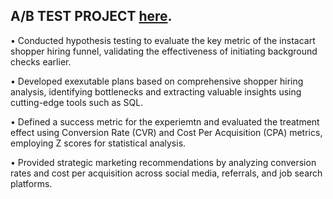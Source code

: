 ## A/B TEST PROJECT [here](https://github.com/moshingliu1109/AB_TEST).

• Conducted hypothesis testing to evaluate the key metric of the instacart shopper hiring funnel, validating the effectiveness of initiating background checks earlier.

• Developed exexutable plans based on comprehensive shopper hiring analysis, identifying bottlenecks and extracting valuable insights using cutting-edge tools such as SQL.

• Defined a success metric for the experiemtn and evaluated the treatment effect using Conversion Rate (CVR) and Cost Per Acquisition (CPA) metrics, employing Z scores for statistical analysis.

• Provided strategic marketing recommendations by analyzing conversion rates and cost per acquisition across social media, referrals, and job search platforms.
